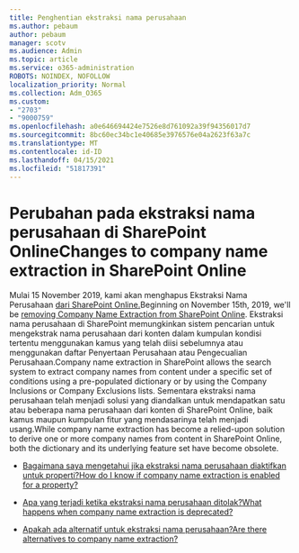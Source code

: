 ```yaml
---
title: Penghentian ekstraksi nama perusahaan
ms.author: pebaum
author: pebaum
manager: scotv
ms.audience: Admin
ms.topic: article
ms.service: o365-administration
ROBOTS: NOINDEX, NOFOLLOW
localization_priority: Normal
ms.collection: Adm_O365
ms.custom:
- "2703"
- "9000759"
ms.openlocfilehash: a0e646694424e7526e8d761092a39f94356017d7
ms.sourcegitcommit: 8bc60ec34bc1e40685e3976576e04a2623f63a7c
ms.translationtype: MT
ms.contentlocale: id-ID
ms.lasthandoff: 04/15/2021
ms.locfileid: "51817391"
---
```

# <a name="changes-to-company-name-extraction-in-sharepoint-online"></a><span data-ttu-id="f25e3-102">Perubahan pada ekstraksi nama perusahaan di SharePoint Online</span><span class="sxs-lookup"><span data-stu-id="f25e3-102">Changes to company name extraction in SharePoint Online</span></span>

<span data-ttu-id="f25e3-103">Mulai 15 November 2019, kami akan menghapus Ekstraksi Nama Perusahaan [dari SharePoint Online.](https://docs.microsoft.com/sharepoint/changes-to-company-name-extraction-in-sharepoint-online)</span><span class="sxs-lookup"><span data-stu-id="f25e3-103">Beginning on November 15th, 2019, we'll be [removing Company Name Extraction from SharePoint Online](https://docs.microsoft.com/sharepoint/changes-to-company-name-extraction-in-sharepoint-online).</span></span> <span data-ttu-id="f25e3-104">Ekstraksi nama perusahaan di SharePoint memungkinkan sistem pencarian untuk mengekstrak nama perusahaan dari konten dalam kumpulan kondisi tertentu menggunakan kamus yang telah diisi sebelumnya atau menggunakan daftar Penyertaan Perusahaan atau Pengecualian Perusahaan.</span><span class="sxs-lookup"><span data-stu-id="f25e3-104">Company name extraction in SharePoint allows the search system to extract company names from content under a specific set of conditions using a pre-populated dictionary or by using the Company Inclusions or Company Exclusions lists.</span></span> <span data-ttu-id="f25e3-105">Sementara ekstraksi nama perusahaan telah menjadi solusi yang diandalkan untuk mendapatkan satu atau beberapa nama perusahaan dari konten di SharePoint Online, baik kamus maupun kumpulan fitur yang mendasarinya telah menjadi usang.</span><span class="sxs-lookup"><span data-stu-id="f25e3-105">While company name extraction has become a relied-upon solution to derive one or more company names from content in SharePoint Online, both the dictionary and its underlying feature set have become obsolete.</span></span>

- [<span data-ttu-id="f25e3-106">Bagaimana saya mengetahui jika ekstraksi nama perusahaan diaktifkan untuk properti?</span><span class="sxs-lookup"><span data-stu-id="f25e3-106">How do I know if company name extraction is enabled for a property?</span></span>](https://docs.microsoft.com/sharepoint/changes-to-company-name-extraction-in-sharepoint-online#how-do-i-know-if-company-name-extraction-is-enabled-for-a-property)

- [<span data-ttu-id="f25e3-107">Apa yang terjadi ketika ekstraksi nama perusahaan ditolak?</span><span class="sxs-lookup"><span data-stu-id="f25e3-107">What happens when company name extraction is deprecated?</span></span>](https://docs.microsoft.com/sharepoint/changes-to-company-name-extraction-in-sharepoint-online#what-happens-when-company-name-extraction-is-deprecated) 

- [<span data-ttu-id="f25e3-108">Apakah ada alternatif untuk ekstraksi nama perusahaan?</span><span class="sxs-lookup"><span data-stu-id="f25e3-108">Are there alternatives to company name extraction?</span></span>](https://docs.microsoft.com/sharepoint/changes-to-company-name-extraction-in-sharepoint-online#are-there-alternatives-to-company-name-extraction) 
